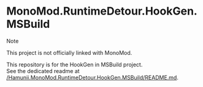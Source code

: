 # MonoMod.RuntimeDetour.HookGen.MSBuild

> [!NOTE]  
> This project is not officially linked with MonoMod.

This repository is for the HookGen in MSBuild project.  
See the dedicated readme at [/Hamunii.MonoMod.RuntimeDetour.HookGen.MSBuild/README.md](/Hamunii.MonoMod.RuntimeDetour.HookGen.MSBuild/README.md).

